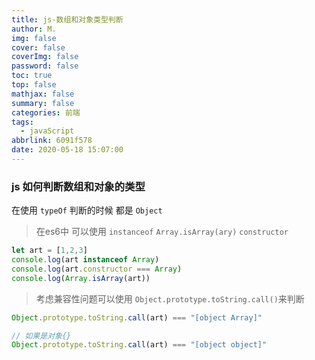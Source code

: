 ```yaml
---
title: js-数组和对象类型判断
author: M.
img: false
cover: false
coverImg: false
password: false
toc: true
top: false
mathjax: false
summary: false
categories: 前端
tags:
  - javaScript
abbrlink: 6091f578
date: 2020-05-18 15:07:00
---
```



### js 如何判断数组和对象的类型


在使用 `typeOf` 判断的时候 都是 `Object`


> 在es6中 可以使用 `instanceof` `Array.isArray(ary)` `constructor `

```javascript
let art = [1,2,3]
console.log(art instanceof Array)
console.log(art.constructor === Array)
console.log(Array.isArray(art))
```

>考虑兼容性问题可以使用 `Object.prototype.toString.call()`来判断

```javascript
Object.prototype.toString.call(art) === "[object Array]"

// 如果是对象{}
Object.prototype.toString.call(art) === "[object object]"
```

<!-- more -->